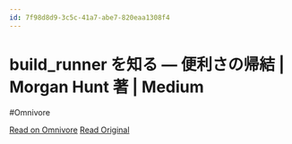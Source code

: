 ```yaml
---
id: 7f98d8d9-3c5c-41a7-abe7-820eaa1308f4
---
```


# build_runner を知る — 便利さの帰結 | Morgan Hunt 著 | Medium
#Omnivore

[Read on Omnivore](https://omnivore.app/me/build-runner-morgan-hunt-medium-19034708368)
[Read Original](https://medium.com/@mrgnhnt96/getting-to-know-build-runner-the-consequences-of-convenience-0b5654756e3b)

